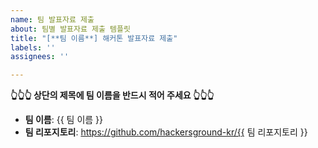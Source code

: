 ```yaml
---
name: 팀 발표자료 제출
about: 팀별 발표자료 제출 템플릿
title: "[**팀 이름**] 해커톤 발표자료 제출"
labels: ''
assignees: ''

---
```


**👆👆👆 상단의 제목에 팀 이름을 반드시 적어 주세요 👆👆👆**

- **팀 이름**: {{ 팀 이름 }}
- **팀 리포지토리**: https://github.com/hackersground-kr/{{ 팀 리포지토리 }}

